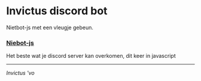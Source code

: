 # Invictus discord bot

Nietbot-js met een vleugje gebeun.

<h3><a href="https://github.com/Nierot/Niebot-js">
  Niebot-js
</a></h3>

Het beste wat je discord server kan overkomen, dit keer in javascript
<hr>
<i>Invictus 'vo</i>
